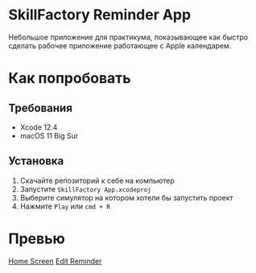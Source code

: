 # SkillFactory Reminder App

Небольшое приложение для практикума, показывающее как быстро сделать рабочее приложение работающее с Apple календарем.

# Как попробовать

## Требования

* Xcode 12.4
* macOS 11 Big Sur

## Установка

1) Скачайте репозиторий к себе на компьютер
2) Запустите `SkillFactory App.xcodeproj`
3) Выберите симулятор на котором хотели бы запустить проект
4) Нажмите `Play` или `cmd + R`

# Превью

[Home Screen](https://raw.githubusercontent.com/SpectralDragon/SkillFactory-Reminder-App/main/screens/1.png)
[Edit Reminder](https://raw.githubusercontent.com/SpectralDragon/SkillFactory-Reminder-App/main/screens/2.png)